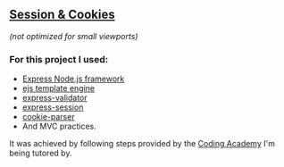 [Session & Cookies](https://session-cookies-practice.herokuapp.com/)
---
_(not optimized for small viewports)_
<h3>For this project I used:</h3>  

- [Express Node.js framework](https://expressjs.com/)
- [ejs template engine](https://ejs.co/)
- [express-validator](https://www.npmjs.com/package/express-validator)
- [express-session](https://www.npmjs.com/package/express-session)
- [cookie-parser](https://www.npmjs.com/package/cookie-parser)
- And MVC practices.

It was achieved by following steps provided by the [Coding Academy](https://www.digitalhouse.com/) I'm being tutored by.